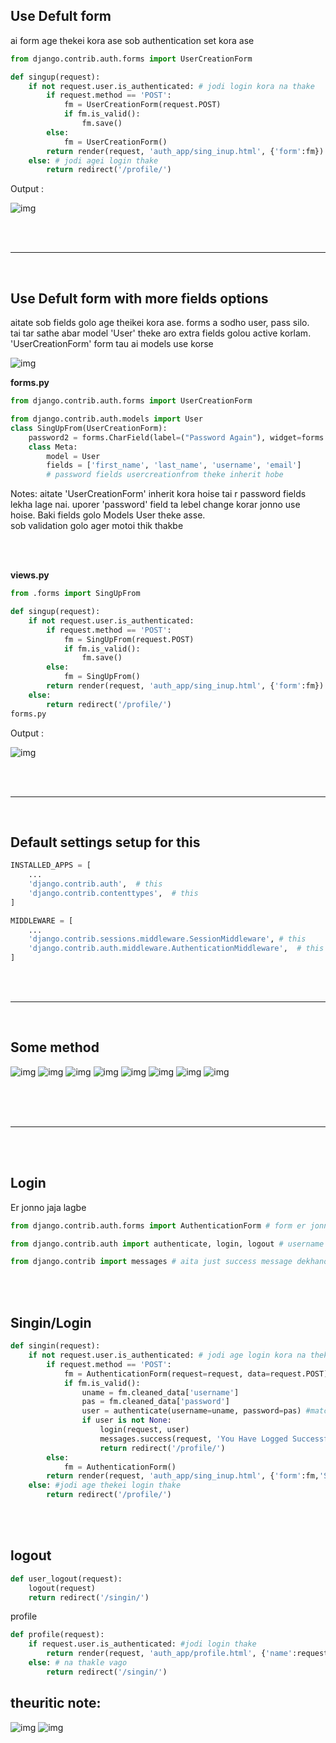 ## Use Defult form

ai form age thekei kora ase sob authentication set kora ase

```python
from django.contrib.auth.forms import UserCreationForm

def singup(request):
    if not request.user.is_authenticated: # jodi login kora na thake
        if request.method == 'POST':
            fm = UserCreationForm(request.POST)
            if fm.is_valid():
                fm.save()
        else:
            fm = UserCreationForm()
        return render(request, 'auth_app/sing_inup.html', {'form':fm})
    else: # jodi agei login thake
        return redirect('/profile/')
```

Output :

![img](./fields.jpg)

<br>
<br>

---
<br>

## Use Defult form with more fields options

aitate sob fields golo age theikei kora ase. forms a sodho user, pass silo.   
tai tar sathe abar model 'User' theke aro extra fields golou active korlam. 'UserCreationForm' form tau ai models use korse

![img](./admin.jpg)

**forms.py**

```python
from django.contrib.auth.forms import UserCreationForm

from django.contrib.auth.models import User
class SingUpFrom(UserCreationForm):
    password2 = forms.CharField(label=("Password Again"), widget=forms.PasswordInput())
    class Meta:
        model = User
        fields = ['first_name', 'last_name', 'username', 'email']
        # password fields usercreationfrom theke inherit hobe
```

Notes: aitate 'UserCreationForm' inherit kora hoise tai r password fields lekha lage nai. uporer 'password' field ta lebel change korar jonno use hoise.
Baki fields golo Models User theke asse.  
sob validation golo ager motoi thik thakbe

<br>
<br>

**views.py**

```python
from .forms import SingUpFrom

def singup(request):
    if not request.user.is_authenticated:
        if request.method == 'POST':
            fm = SingUpFrom(request.POST)
            if fm.is_valid():
                fm.save()
        else:
            fm = SingUpFrom()
        return render(request, 'auth_app/sing_inup.html', {'form':fm})
    else:
        return redirect('/profile/')
forms.py
```

Output :

![img](./all-fields.jpg)


<br>
<br>

---

<br>

## Default settings setup for this

```python
INSTALLED_APPS = [
    ...
    'django.contrib.auth',  # this
    'django.contrib.contenttypes',  # this
]

MIDDLEWARE = [
    ...
    'django.contrib.sessions.middleware.SessionMiddleware', # this
    'django.contrib.auth.middleware.AuthenticationMiddleware',  # this
]
```

<br>
<br>

---

<br>

## Some method

![img](./01.method.png)
![img](./02.method.png)
![img](./03.method.png)
![img](./04.method.png)
![img](./05.method.png)
![img](./06.method.png)
![img](./07.method.png)
![img](./08.method.png)

<br>
<br>
<br>

---

<br>
<br>

## **Login**

Er jonno jaja lagbe

```python
from django.contrib.auth.forms import AuthenticationForm # form er jonno

from django.contrib.auth import authenticate, login, logout # username pass match korar jonno autheticate r baki golo login logout

from django.contrib import messages # aita just success message dekhanor jonno
```

<br>
<br>

Singin/Login
--

```python
def singin(request):
    if not request.user.is_authenticated: # jodi age login kora na theke
        if request.method == 'POST':
            fm = AuthenticationForm(request=request, data=request.POST) # aitar jonno defult arokom
            if fm.is_valid():
                uname = fm.cleaned_data['username']
                pas = fm.cleaned_data['password']
                user = authenticate(username=uname, password=pas) #match hoile object r na hoilo None return kore
                if user is not None:
                    login(request, user)
                    messages.success(request, 'You Have Logged Successfully')
                    return redirect('/profile/')
        else:
            fm = AuthenticationForm()
        return render(request, 'auth_app/sing_inup.html', {'form':fm,'Singin': 'Singin'})
    else: #jodi age thekei login thake
        return redirect('/profile/')
```


<br>
<br>

logout
---

```python
def user_logout(request):
    logout(request)
    return redirect('/singin/')    
```

profile
```python
def profile(request):
    if request.user.is_authenticated: #jodi login thake
        return render(request, 'auth_app/profile.html', {'name':request.user})
    else: # na thakle vago
        return redirect('/singin/')  

```

## theuritic note:

![img](./09.authenticate.png)
![img](./10.login.png)